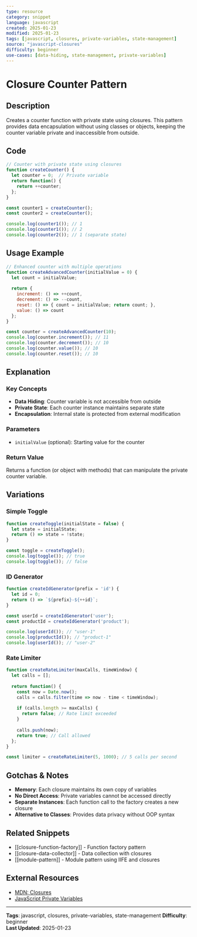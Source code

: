 ```yaml
---
type: resource
category: snippet
language: javascript
created: 2025-01-23
modified: 2025-01-23
tags: [javascript, closures, private-variables, state-management]
source: "javascript-closures"
difficulty: beginner
use-cases: [data-hiding, state-management, private-variables]
---
```


# Closure Counter Pattern

## Description

Creates a counter function with private state using closures. This pattern provides data encapsulation without using classes or objects, keeping the counter variable private and inaccessible from outside.

## Code

```javascript
// Counter with private state using closures
function createCounter() {
  let counter = 0;  // Private variable
  return function() {
    return ++counter;
  };
}

const counter1 = createCounter();
const counter2 = createCounter();

console.log(counter1()); // 1
console.log(counter1()); // 2
console.log(counter2()); // 1 (separate state)
```

## Usage Example

```javascript
// Enhanced counter with multiple operations
function createAdvancedCounter(initialValue = 0) {
  let count = initialValue;
  
  return {
    increment: () => ++count,
    decrement: () => --count,
    reset: () => { count = initialValue; return count; },
    value: () => count
  };
}

const counter = createAdvancedCounter(10);
console.log(counter.increment()); // 11
console.log(counter.decrement()); // 10
console.log(counter.value()); // 10
console.log(counter.reset()); // 10
```

## Explanation

### Key Concepts
- **Data Hiding**: Counter variable is not accessible from outside
- **Private State**: Each counter instance maintains separate state
- **Encapsulation**: Internal state is protected from external modification

### Parameters
- `initialValue` (optional): Starting value for the counter

### Return Value
Returns a function (or object with methods) that can manipulate the private counter variable.

## Variations

### Simple Toggle
```javascript
function createToggle(initialState = false) {
  let state = initialState;
  return () => state = !state;
}

const toggle = createToggle();
console.log(toggle()); // true
console.log(toggle()); // false
```

### ID Generator
```javascript
function createIdGenerator(prefix = 'id') {
  let id = 0;
  return () => `${prefix}-${++id}`;
}

const userId = createIdGenerator('user');
const productId = createIdGenerator('product');

console.log(userId()); // "user-1"
console.log(productId()); // "product-1"
console.log(userId()); // "user-2"
```

### Rate Limiter
```javascript
function createRateLimiter(maxCalls, timeWindow) {
  let calls = [];
  
  return function() {
    const now = Date.now();
    calls = calls.filter(time => now - time < timeWindow);
    
    if (calls.length >= maxCalls) {
      return false; // Rate limit exceeded
    }
    
    calls.push(now);
    return true; // Call allowed
  };
}

const limiter = createRateLimiter(5, 1000); // 5 calls per second
```

## Gotchas & Notes

- **Memory**: Each closure maintains its own copy of variables
- **No Direct Access**: Private variables cannot be accessed directly
- **Separate Instances**: Each function call to the factory creates a new closure
- **Alternative to Classes**: Provides data privacy without OOP syntax

## Related Snippets

- [[closure-function-factory]] - Function factory pattern
- [[closure-data-collector]] - Data collection with closures
- [[module-pattern]] - Module pattern using IIFE and closures

## External Resources

- [MDN: Closures](https://developer.mozilla.org/en-US/docs/Web/JavaScript/Closures)
- [JavaScript Private Variables](https://developer.mozilla.org/en-US/docs/Web/JavaScript/Reference/Classes/Private_class_fields)

---

**Tags**: javascript, closures, private-variables, state-management
**Difficulty**: beginner  
**Last Updated**: 2025-01-23
